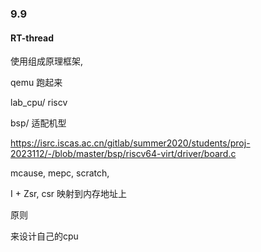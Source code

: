 ### 9.9

#### RT-thread

使用组成原理框架, 

qemu 跑起来



lab_cpu/ riscv

bsp/ 适配机型



<https://isrc.iscas.ac.cn/gitlab/summer2020/students/proj-2023112/-/blob/master/bsp/riscv64-virt/driver/board.c>



mcause, mepc, scratch,

I + Zsr,   csr 映射到内存地址上



原则 

来设计自己的cpu